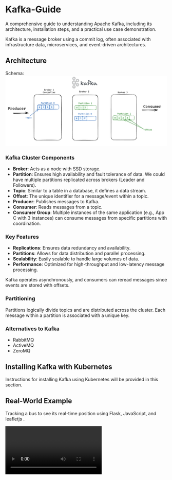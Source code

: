 # Kafka-Guide

A comprehensive guide to understanding Apache Kafka, including its architecture, installation steps, and a practical use case demonstration.

Kafka is a message broker using a commit log, often associated with infrastructure data, microservices, and event-driven architectures.

## Architecture

Schema: ![Kafka Architecture](images/kafka-architecture.png)

### Kafka Cluster Components

- **Broker**: Acts as a node with SSD storage.
- **Partition**: Ensures high availability and fault tolerance of data. We could have multiple partitions replicated across brokers (Leader and Followers).
- **Topic**: Similar to a table in a database, it defines a data stream.
- **Offset**: The unique identifier for a message/event within a topic.
- **Producer**: Publishes messages to Kafka.
- **Consumer**: Reads messages from a topic.
- **Consumer Group**: Multiple instances of the same application (e.g., App C with 3 instances) can consume messages from specific partitions with coordination.

### Key Features

- **Replications**: Ensures data redundancy and availability.
- **Partitions**: Allows for data distribution and parallel processing.
- **Scalability**: Easily scalable to handle large volumes of data.
- **Performance**: Optimized for high-throughput and low-latency message processing.

Kafka operates asynchronously, and consumers can reread messages since events are stored with offsets.

### Partitioning

Partitions logically divide topics and are distributed across the cluster. Each message within a partition is associated with a unique key.

### Alternatives to Kafka

- RabbitMQ
- ActiveMQ
- ZeroMQ

## Installing Kafka with Kubernetes

Instructions for installing Kafka using Kubernetes will be provided in this section.

## Real-World Example

Tracking a bus to see its real-time position using Flask, JavaScript, and leafletjs .

![Result](images/busTrackerLille.mp4)
